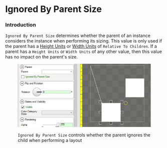 # Ignored By Parent Size

### Introduction

`Ignored By Parent Size` determines whether the parent of an instance considers the instance when performing its sizing. This value is only used if the parent has a [Height Units](height-units.md#relative-to-children) or [Width Units](width-units.md#relative-to-children) of `Relative To Children`. If a parent has a `Height Units` or `Width Units` of any other value, then this value has no impact on the parent's size.

<figure><img src="../../../.gitbook/assets/08_07 42 34.gif" alt=""><figcaption><p><code>Ignored By Parent Size</code> controls whether the parent ignores the child when performing a layout</p></figcaption></figure>

